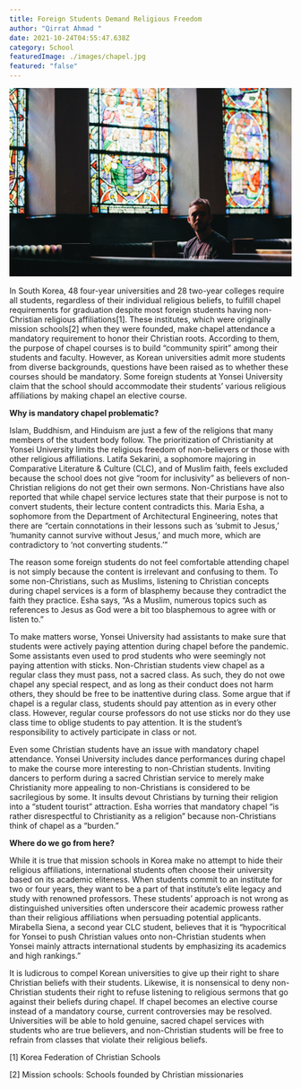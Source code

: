```yaml
---
title: Foreign Students Demand Religious Freedom
author: "Qirrat Ahmad "
date: 2021-10-24T04:55:47.638Z
category: School
featuredImage: ./images/chapel.jpg
featured: "false"
---
```

![chapel](images/chapel.jpg)

In South Korea, 48 four-year universities and 28 two-year colleges require all students, regardless of their individual religious beliefs, to fulfill chapel requirements for graduation despite most foreign students having non-Christian religious affiliations\[1]. These institutes, which were originally mission schools\[2] when they were founded, make chapel attendance a mandatory requirement to honor their Christian roots. According to them, the purpose of chapel courses is to build “community spirit” among their students and faculty. However, as Korean universities admit more students from diverse backgrounds, questions have been raised as to whether these courses should be mandatory. Some foreign students at Yonsei University claim that the school should accommodate their students’ various religious affiliations by making chapel an elective course.

**Why is mandatory chapel problematic?**

Islam, Buddhism, and Hinduism are just a few of the religions that many members of the student body follow. The prioritization of Christianity at Yonsei University limits the religious freedom of non-believers or those with other religious affiliations. Latifa Sekarini, a sophomore majoring in Comparative Literature & Culture (CLC), and of Muslim faith, feels excluded because the school does not give “room for inclusivity” as believers of non-Christian religions do not get their own sermons. Non-Christians have also reported that while chapel service lectures state that their purpose is not to convert students, their lecture content contradicts this. Maria Esha, a sophomore from the Department of Architectural Engineering, notes that there are “certain connotations in their lessons such as ‘submit to Jesus,’ ‘humanity cannot survive without Jesus,’ and much more, which are contradictory to ‘not converting students.’”

The reason some foreign students do not feel comfortable attending chapel is not simply because the content is irrelevant and confusing to them. To some non-Christians, such as Muslims, listening to Christian concepts during chapel services is a form of blasphemy because they contradict the faith they practice. Esha says, “As a Muslim, numerous topics such as references to Jesus as God were a bit too blasphemous to agree with or listen to.”

To make matters worse, Yonsei University had assistants to make sure that students were actively paying attention during chapel before the pandemic. Some assistants even used to prod students who were seemingly not paying attention with sticks. Non-Christian students view chapel as a regular class they must pass, not a sacred class. As such, they do not owe chapel any special respect, and as long as their conduct does not harm others, they should be free to be inattentive during class. Some argue that if chapel is a regular class, students should pay attention as in every other class. However, regular course professors do not use sticks nor do they use class time to oblige students to pay attention. It is the student’s responsibility to actively participate in class or not.

Even some Christian students have an issue with mandatory chapel attendance. Yonsei University includes dance performances during chapel to make the course more interesting to non-Christian students. Inviting dancers to perform during a sacred Christian service to merely make Christianity more appealing to non-Christians is considered to be sacrilegious by some. It insults devout Christians by turning their religion into a “student tourist” attraction. Esha worries that mandatory chapel “is rather disrespectful to Christianity as a religion” because non-Christians think of chapel as a “burden.”

**Where do we go from here?**

While it is true that mission schools in Korea make no attempt to hide their religious affiliations, international students often choose their university based on its academic eliteness. When students commit to an institute for two or four years, they want to be a part of that institute’s elite legacy and study with renowned professors. These students’ approach is not wrong as distinguished universities often underscore their academic prowess rather than their religious affiliations when persuading potential applicants. Mirabella Siena, a second year CLC student, believes that it is “hypocritical for Yonsei to push Christian values onto non-Christian students when Yonsei mainly attracts international students by emphasizing its academics and high rankings.”

It is ludicrous to compel Korean universities to give up their right to share Christian beliefs with their students. Likewise, it is nonsensical to deny non-Christian students their right to refuse listening to religious sermons that go against their beliefs during chapel. If chapel becomes an elective course instead of a mandatory course, current controversies may be resolved. Universities will be able to hold genuine, sacred chapel services with students who are true believers, and non-Christian students will be free to refrain from classes that violate their religious beliefs.

\[1] Korea Federation of Christian Schools

\[2] Mission schools: Schools founded by Christian missionaries